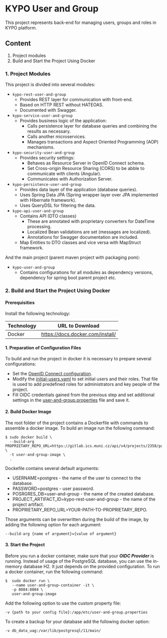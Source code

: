 # KYPO User and Group
This project represents back-end for managing users, groups and roles in KYPO platform.

## Content

1. Project modules
2. Build and Start the Project Using Docker

### 1. Project Modules
This project is divided into several modules:
* `kypo-rest-user-and-group`
  * Provides REST layer for communication with front-end.
  * Based on HTTP REST without HATEOAS.
  * Documented with Swagger.
* `kypo-service-user-and-group`
    * Provides business logic of the application:
      * Calls persistence layer for database queries and combining the results as necessary.
      * Calls another microservices.
      * Manages transactions and Aspect Oriented Programming (AOP) mechanisms.
* `kypo-security-user-and-group`
    * Provides security settings:
      * Behaves as Resource Server in OpenID Connect schema.
      * Set Cross-origin Resource Sharing (CORS) to be abble to communicate with clients (Angular).
      * Communicates with Authorization Server.
* `kypo-persistence-user-and-group`
  * Provides data layer of the application (database queries).
  * Uses Spring Data JPA (Spring wrapper layer over JPA implemented with Hibernate framework).
  * Uses QueryDSL for filtering the data.
* `kypo-api-user-and-group`
  * Contains API (DTO classes)
    * These are annotated with proprietary converters for DateTime processing.
    * Localized Bean validations are set (messages are localized).
    * Annotations for Swagger documentation are included.
  * Map Entities to DTO classes and vice versa with MapStruct framework.

And the main project (parent maven project with packaging pom):
* `kypo-user-and-group`
  * Contains configurations for all modules as dependency versions, dependency for spring boot parent project etc.

  


### 2. Build and Start the Project Using Docker

#### Prerequisities
Install the following technology:

Technology        | URL to Download
----------------- | ------------
Docker            | https://docs.docker.com/install/

#### 1. Preparation of Configuration Files
To build and run the project in docker it is necessary to prepare several configurations:
* Set the [OpenID Connect configuration](https://docs.crp.kypo.muni.cz/installation-guide/setting-up-oidc-provider/).
* Modify the [initial-users.yaml](/etc/initial-users.yml) to set initial users and their roles. That file is used to add predefined roles for administrators and key people of the project.
* Fill OIDC credentials gained from the previous step and set additional settings in the [user-and-group.properties](/etc/user-and-group.properties) file and save it.

#### 2. Build Docker Image
The root folder of the project contains a Dockerfile with commands to assemble a docker image.  To build an image run the following command:
```shell
$ sudo docker build \
  --build-arg PROPRIETARY_REPO_URL=https://gitlab.ics.muni.cz/api/v4/projects/2358/packages/maven \
  -t user-and-group-image \
  .
```

Dockefile contains several default arguments:
* USERNAME=postgres - the name of the user to connect to the database. 
* PASSWORD=postgres - user password.
* POSRGRES_DB=user-and-group - the name of the created database.
* PROJECT_ARTIFACT_ID=kypo-rest-user-and-group - the name of the project artifact.
* PROPRIETARY_REPO_URL=YOUR-PATH-TO-PROPRIETARY_REPO.

Those arguments can be overwritten during the build of the image, by adding the following option for each argument: 
```shell
--build-arg {name of argument}={value of argument} 
``` 

#### 3. Start the Project
Before you run a docker container, make sure that your ***OIDC Provider*** is running. Instead of usage of the PostgreSQL database, you can use the in-memory database H2. It just depends on the provided configuration. To run a docker container, run the following command: 
```shell
$  sudo docker run \
   --name user-and-group-container -it \
   -p 8084:8084 \
   user-and-group-image
```

Add the following option to use the custom property file:
```shell
-v {path to your config file}:/app/etc/user-and-group.properties
```

To create a backup for your database add the following docker option:
```shell
-v db_data_uag:/var/lib/postgresql/11/main/
```